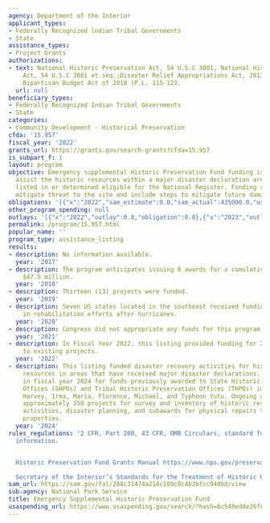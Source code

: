 ```yaml
---
agency: Department of the Interior
applicant_types:
- Federally Recognized lndian Tribal Governments
- State
assistance_types:
- Project Grants
authorizations:
- text: National Historic Preservation Act, 54 U.S.C 3001, National Historic Preservation
    Act, 54 U.S.C 3001 et.seq.;Disaster Relief Appropriations Act, 2013 (P.L. 113-2);
    Bipartisan Budget Act of 2018 (P.L. 115-123.
  url: null
beneficiary_types:
- Federally Recognized Indian Tribal Governments
- State
categories:
- Community Development - Historical Preservation
cfda: '15.957'
fiscal_year: '2022'
grants_url: https://grants.gov/search-grants?cfda=15.957
is_subpart_f: 1
layout: program
objective: Emergency supplemental Historic Preservation Fund funding is intended to
  assist the historic resources within a major disaster declaration area that are
  listed in or determined eligible for the National Register. Funding should substantially
  mitigate threat to the site and include steps to mitigate future damage.
obligations: '[{"x":"2022","sam_estimate":0.0,"sam_actual":435000.0,"usa_spending_actual":435000.0},{"x":"2023","sam_estimate":0.0,"sam_actual":90497930.0,"usa_spending_actual":0.0},{"x":"2024","sam_estimate":29093943.0,"sam_actual":0.0,"usa_spending_actual":-303103.41}]'
other_program_spending: null
outlays: '[{"x":"2022","outlay":0.0,"obligation":0.0},{"x":"2023","outlay":0.0,"obligation":0.0},{"x":"2024","outlay":0.0,"obligation":0.0}]'
permalink: /program/15.957.html
popular_name: ''
program_type: assistance_listing
results:
- description: No information available.
  year: '2017'
- description: The program anticipates issuing 8 awards for a cumulative total of
    $47.5 million.
  year: '2018'
- description: Thirteen (13) projects were funded.
  year: '2019'
- description: Seven US states located in the southeast received funding to assist
    in rehabilitation efforts after hurricanes.
  year: '2020'
- description: Congress did not appropriate any funds for this program during FY2021
  year: '2021'
- description: In Fiscal Year 2022, this listing provided funding for 20 modifications
    to existing projects.
  year: '2022'
- description: This listing funded disaster recovery activities for historic and cultural
    resources in areas that have received major disaster declarations. Work continued
    in fiscal year 2024 for funds previously awarded to State Historic Preservation
    Offices (SHPOs) and Tribal Historic Preservation Offices (THPOs) impacted by Hurricanes
    Harvey, Irma, Maria, Florence, Michael, and Typhoon Yutu. Ongoing activities included
    approximately 350 projects for survey and inventory of historic resources, compliance
    activities, disaster planning, and subawards for physical repairs to historic
    properties.
  year: '2024'
rules_regulations: '2 CFR, Part 200, 43 CFR, OMB Circulars, standard forms, and program
  information.


  Historic Preservation Fund Grants Manual https://www.nps.gov/preservation-grants/HPF_Manual.pdf

  Secretary of the Interior’s Standards for the Treatment of Historic Properties'
sam_url: https://sam.gov/fal/288c31474a214c109c0c4b3bfcc940bd/view
sub-agency: National Park Service
title: Emergency Supplemental Historic Preservation Fund
usaspending_url: https://www.usaspending.gov/search/?hash=6c549edde26f85eccccacd3a817e0786
---
```

